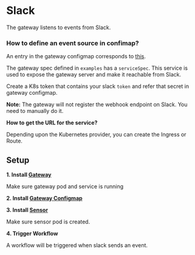 # Slack

The gateway listens to events from Slack.

### How to define an event source in confimap?
An entry in the gateway configmap corresponds to [this](https://github.com/argoproj/argo-events/blob/30eaa296651e80b11ffef3b20464a08a2041eb09/gateways/community/slack/config.go#L46-L49).

The gateway spec defined in `examples` has a `serviceSpec`. This service is used to expose the gateway server and make it reachable from Slack.

Create a K8s token that contains your slack `token` and refer that secret in gateway configmap.

**Note:** The gateway will not register the webhook endpoint on Slack. You need to manually do it.

**How to get the URL for the service?**

Depending upon the Kubernetes provider, you can create the Ingress or Route. 


## Setup

**1. Install [Gateway](../../examples/gateways/slack.yaml)**

Make sure gateway pod and service is running

**2. Install [Gateway Configmap](../../examples/event-sources/slack.yaml)**

**3. Install [Sensor](../../examples/sensors/slack.yaml)**

Make sure sensor pod is created.

**4. Trigger Workflow**

A workflow will be triggered when slack sends an event.

